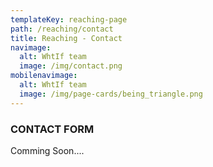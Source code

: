 ```yaml
---
templateKey: reaching-page
path: /reaching/contact
title: Reaching - Contact
navimage:
  alt: WhtIf team
  image: /img/contact.png
mobilenavimage:
  alt: WhtIf team
  image: /img/page-cards/being_triangle.png
---
```


### CONTACT FORM

Comming Soon....
